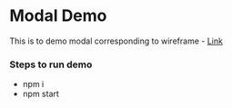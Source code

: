 # Modal Demo

This is to demo modal corresponding to wireframe - [Link](https://www.figma.com/file/OLn6vu27iFiM4nhE0ZuevF/Assignment?node-id=0%3A1)

### Steps to run demo

* npm i
* npm start

